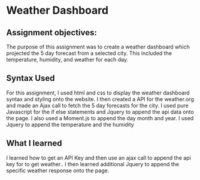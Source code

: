 
# Weather Dashboard



## Assignment objectives:

The purpose of this assignment was  to create a weather dashboard which projected the 5 day forecast from a selected city. This included the temperature, humidity, and weather for each day.

## Syntax Used
For this assignment, I used html and css to display the weather dashboard syntax and styling onto the website. I then created a API for the weather.org and made an Ajax  call to fetch the 5 day forecasts for the city. I used pure Javascript for the if else statements and Jquery to append the api data onto the page. I also used a Moment.js to append the day month and year. I used Jquery to append the temperature and the humidity 



## What I learned

I learned how to get an API Key and then use an ajax call to append  the api key for to get weather.. I then learned additional Jquery to append the specific weather response onto the page.
